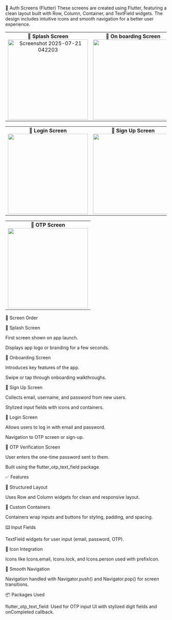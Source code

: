 📱 Auth Screens (Flutter)
These screens are created using Flutter, featuring a clean layout built with Row, Column, Container, and TextField widgets. The design includes intuitive icons and smooth navigation for a better user experience.

<table> <tr> <td align="center"><strong>🧭 Splash Screen</strong><br>
<img width="250" alt="Screenshot 2025-07-21 042203" src="https://github.com/user-attachments/assets/3d4d3fa8-5d31-4ccc-8dd3-9813cf2c3c90" /> </td> <td align="center"><strong>🚀 On boarding Screen</strong><br> <img src="https://github.com/user-attachments/assets/8ff2ea37-0a61-41d4-b5f1-0605187ecd11" width="250"/> </td> </tr> </table>

<table> <tr> <td align="center"><strong>🔐 Login Screen</strong><br> <img src="https://github.com/user-attachments/assets/faaf7a09-3bf8-45f4-8e4b-106209b423c1" width="250"/> </td> <td align="center"><strong>📝 Sign Up Screen</strong><br> <img src="https://github.com/user-attachments/assets/34f76d28-da3b-4600-bae5-1656acb70766" width="250"/> </td> </tr> </table>

<table> 
  <tr> 
    <td align="center">
      <strong>🔢 OTP Screen</strong><br> 
      <img src="https://github.com/user-attachments/assets/17fd9084-2e42-4107-9557-2ed1ce54b909" width="250"/> 
    </td> 
  </tr> 
</table>

🧭 Screen Order

🔆 Splash Screen

First screen shown on app launch.

Displays app logo or branding for a few seconds.



🚀 Onboarding Screen

Introduces key features of the app.

Swipe or tap through onboarding walkthroughs.



📝 Sign Up Screen

Collects email, username, and password from new users.

Stylized input fields with icons and containers.

🔐 Login Screen

Allows users to log in with email and password.

Navigation to OTP screen or sign-up.

🔢 OTP Verification Screen

User enters the one-time password sent to them.

Built using the flutter_otp_text_field package.



✅ Features

📐 Structured Layout

Uses Row and Column widgets for clean and responsive layout.

🔲 Custom Containers

Containers wrap inputs and buttons for styling, padding, and spacing.

⌨️ Input Fields

TextField widgets for user input (email, password, OTP).

🎨 Icon Integration

Icons like Icons.email, Icons.lock, and Icons.person used with prefixIcon.

🔁 Smooth Navigation

Navigation handled with Navigator.push() and Navigator.pop() for screen transitions.

📦 Packages Used

flutter_otp_text_field:
Used for OTP input UI with stylized digit fields and onCompleted callback.




